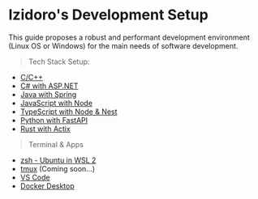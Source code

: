 # Izidoro's Development Setup

This guide proposes a robust and performant development environment (Linux OS or Windows) for the main needs of software development.


> Tech Stack Setup:

- [C/C++](tech-stack/cpp.md)
- [C# with ASP.NET](tech-stack/csharp.md)  
- [Java with Spring](tech-stack/java.md)
- [JavaScript with Node](tech-stack/js.md)
- [TypeScript with Node & Nest](tech-stack/ts.md)
- [Python with FastAPI](tech-stack/python.md)
- [Rust with Actix](tech-stack/rust.md)

> Terminal & Apps

  - [zsh - Ubuntu in WSL 2](terminal/zshrc.md)
  - [tmux]() (Coming soon...)
  - [VS Code](terminal/vscode.md)
  - [Docker Desktop](terminal/docker.md)



